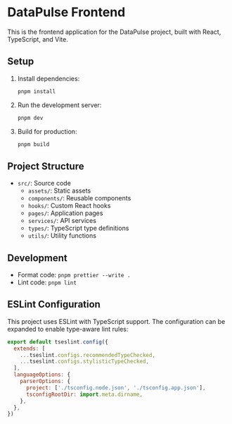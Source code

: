 # DataPulse Frontend

This is the frontend application for the DataPulse project, built with React, TypeScript, and Vite.

## Setup

1. Install dependencies:
   ```bash
   pnpm install
   ```

2. Run the development server:
   ```bash
   pnpm dev
   ```

3. Build for production:
   ```bash
   pnpm build
   ```

## Project Structure

- `src/`: Source code
  - `assets/`: Static assets
  - `components/`: Reusable components
  - `hooks/`: Custom React hooks
  - `pages/`: Application pages
  - `services/`: API services
  - `types/`: TypeScript type definitions
  - `utils/`: Utility functions

## Development

- Format code: `pnpm prettier --write .`
- Lint code: `pnpm lint`

## ESLint Configuration

This project uses ESLint with TypeScript support. The configuration can be expanded to enable type-aware lint rules:

```js
export default tseslint.config({
  extends: [
    ...tseslint.configs.recommendedTypeChecked,
    ...tseslint.configs.stylisticTypeChecked,
  ],
  languageOptions: {
    parserOptions: {
      project: ['./tsconfig.node.json', './tsconfig.app.json'],
      tsconfigRootDir: import.meta.dirname,
    },
  },
})
```
